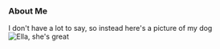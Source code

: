 ### About Me
I don't have a lot to say, so instead here's a picture of my dog
![Ella, she's great](/images/ella.jpeg)